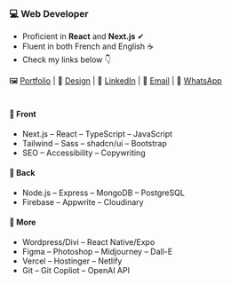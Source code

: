 ### 💻 Web Developer
- Proficient in **React** and **Next.js** ✔
- Fluent in both French and English ☕
- Check my links below 👇

<div>
    🖼 <a href="https://devfrank.vercel.app">Portfolio</a> |
    🎨 <a href="https://drive.google.com/drive/folders/1_jEA6j9e31_xdi-JC7eDePDzfVrCYlEe">Design</a> |
    👔 <a href="https://www.linkedin.com/in/frankdev">LinkedIn</a> |
    📧 <a href="mailto:franck.vukelic@gmail.com">Email</a> |
    💬 <a href="https://api.whatsapp.com/send?phone=33779134587">WhatsApp</a>
</div><br/>

#### 📁 Front 
- Next.js – React – TypeScript – JavaScript
- Tailwind – Sass – shadcn/ui – Bootstrap
- SEO – Accessibility – Copywriting

#### 📁 Back
- Node.js – Express – MongoDB – PostgreSQL
- Firebase – Appwrite – Cloudinary

#### 📁 More
- Wordpress/Divi – React Native/Expo
- Figma – Photoshop – Midjourney – Dall-E
- Vercel – Hostinger – Netlify
- Git – Git Copliot – OpenAI API 


